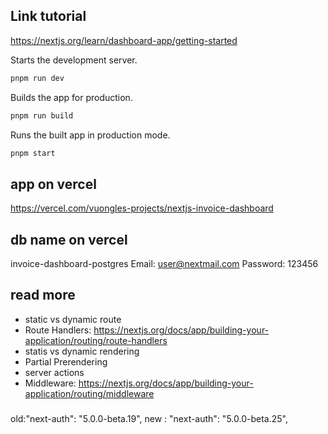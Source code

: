 ## Link tutorial

https://nextjs.org/learn/dashboard-app/getting-started

Starts the development server.

```bash
pnpm run dev
```

Builds the app for production.

```bash
pnpm run build
```

Runs the built app in production mode.

```bash
pnpm start
```

## app on vercel

https://vercel.com/vuongles-projects/nextjs-invoice-dashboard

## db name on vercel

invoice-dashboard-postgres
Email: user@nextmail.com
Password: 123456

## read more

- static vs dynamic route
- Route Handlers: https://nextjs.org/docs/app/building-your-application/routing/route-handlers
- statis vs dynamic rendering
- Partial Prerendering
- server actions
- Middleware: https://nextjs.org/docs/app/building-your-application/routing/middleware

###

old:"next-auth": "5.0.0-beta.19",
new : "next-auth": "5.0.0-beta.25",
